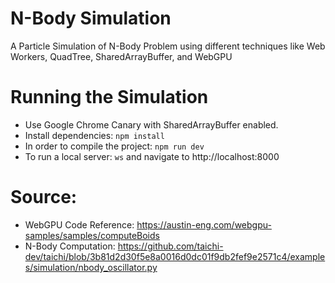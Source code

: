 # N-Body Simulation

A Particle Simulation of N-Body Problem using different techniques like Web Workers, QuadTree, SharedArrayBuffer, and WebGPU

# Running the Simulation
- Use Google Chrome Canary with SharedArrayBuffer enabled.
- Install dependencies: `npm install`
- In order to compile the project: `npm run dev`
- To run a local server: `ws` and navigate to http://localhost:8000

# Source:
- WebGPU Code Reference: https://austin-eng.com/webgpu-samples/samples/computeBoids
- N-Body Computation: https://github.com/taichi-dev/taichi/blob/3b81d2d30f5e8a0016d0dc01f9db2fef9e2571c4/examples/simulation/nbody_oscillator.py

